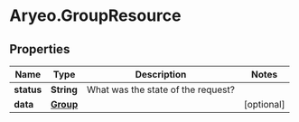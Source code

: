 # Aryeo.GroupResource

## Properties

Name | Type | Description | Notes
------------ | ------------- | ------------- | -------------
**status** | **String** | What was the state of the request? | 
**data** | [**Group**](Group.md) |  | [optional] 


